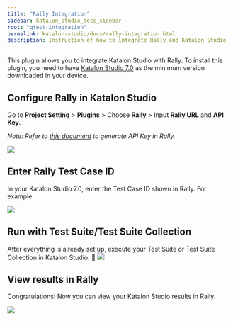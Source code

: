 ```yaml
---
title: "Rally Integration"
sidebar: katalon_studio_docs_sidebar
root: "qtest-integration"
permalink: katalon-studio/docs/rally-integration.html
description: Instruction of how to integrate Rally and Katalon Studio
---
```

This plugin allows you to integrate Katalon Studio with Rally. To install this plugin, you need to have [Katalon Studio 7.0](https://docs.katalon.com/katalon-studio/new/version-70.html) as the minimum version downloaded in your device.


## Configure Rally in Katalon Studio

Go to **Project Setting** > **Plugins** > Choose **Rally** > Input **Rally URL** and **API Key**.

*Note: Refer to [this document](https://knowledge.broadcom.com/external/article/10814/rally-how-to-create-an-api-key.html) to generate API Key in Rally.*

![](https://github.com/katalon-studio/docs-images/raw/master/katalon-studio/docs/rally-integration/1-connect-rally.png)

## Enter Rally Test Case ID

In your Katalon Studio 7.0, enter the Test Case ID shown in Rally.
For example:

![](https://github.com/katalon-studio/docs-images/raw/master/katalon-studio/docs/rally-integration/2-enter-rally-test-case-id.png)

## Run with Test Suite/Test Suite Collection

After everything is already set up, execute your Test Suite or Test Suite Collection in Katalon Studio.

![](https://github.com/katalon-studio/docs-images/raw/master/katalon-studio/docs/rally-integration/3-run-with-TS-TSC.png)

## View results in Rally

Congratulations! Now you can view your Katalon Studio results in Rally.

![](https://github.com/katalon-studio/docs-images/raw/master/katalon-studio/docs/rally-integration/4-result-in-rally.png)



